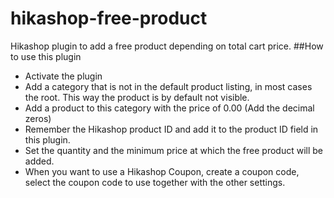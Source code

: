 # hikashop-free-product
Hikashop plugin to add a free product depending on total cart price.
##How to use this plugin
* Activate the plugin
* Add a category that is not in the default product listing, in most cases the root. This way the product is by default not visible.
* Add a product to this category with the price of 0.00 (Add the decimal zeros)
* Remember the Hikashop product ID and add it to the product ID field in this plugin.
* Set the quantity and the minimum price at which the free product will be added.
* When you want to use a Hikashop Coupon, create a coupon code, select the coupon code to use together with the other settings.